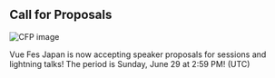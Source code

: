 ## Call for Proposals

<!-- TODO: need to care relative path when archive (like using `withBase`) -->
![CFP image](/images/cta/cfp.svg)

Vue Fes Japan is now accepting speaker proposals for sessions and lightning talks! The period is Sunday, June 29 at 2:59 PM! (UTC)
